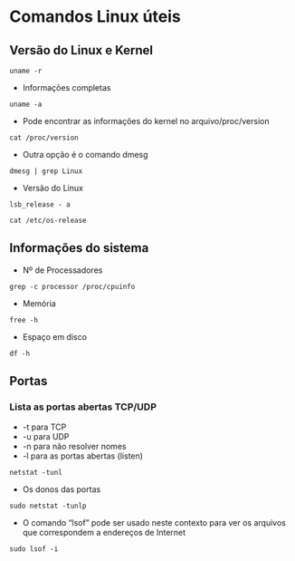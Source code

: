 # Comandos Linux úteis

## Versão do Linux e Kernel

```
uname -r
```
* Informações completas
```
uname -a
```
* Pode encontrar as informações do kernel no arquivo/proc/version
```
cat /proc/version
```
* Outra opção é o comando dmesg
```
dmesg | grep Linux
```
* Versão do Linux
```
lsb_release - a
```
```
cat /etc/os-release
```

## Informações do sistema
* Nº de Processadores
```
grep -c processor /proc/cpuinfo
```
* Memória
```
free -h
```
* Espaço em disco
```
df -h
```

## Portas 
### Lista as portas abertas TCP/UDP
* -t para TCP
* -u para UDP
* -n para não resolver nomes
* -l para as portas abertas (listen)
```
netstat -tunl
```
* Os donos das portas
```
sudo netstat -tunlp
```
* O comando “lsof” pode ser usado neste contexto para ver os arquivos que correspondem a endereços de Internet
```
sudo lsof -i
```

